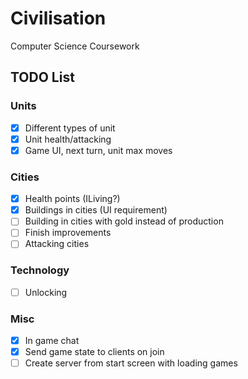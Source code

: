 # Civilisation

Computer Science Coursework

## TODO List

### Units
- [x] Different types of unit
- [x] Unit health/attacking
- [x] Game UI, next turn, unit max moves

### Cities
- [x] Health points (ILiving?)
- [x] Buildings in cities (UI requirement)
- [ ] Building in cities with gold instead of production
- [ ] Finish improvements
- [ ] Attacking cities

### Technology
- [ ] Unlocking

### Misc
- [x] In game chat
- [x] Send game state to clients on join
- [ ] Create server from start screen with loading games
